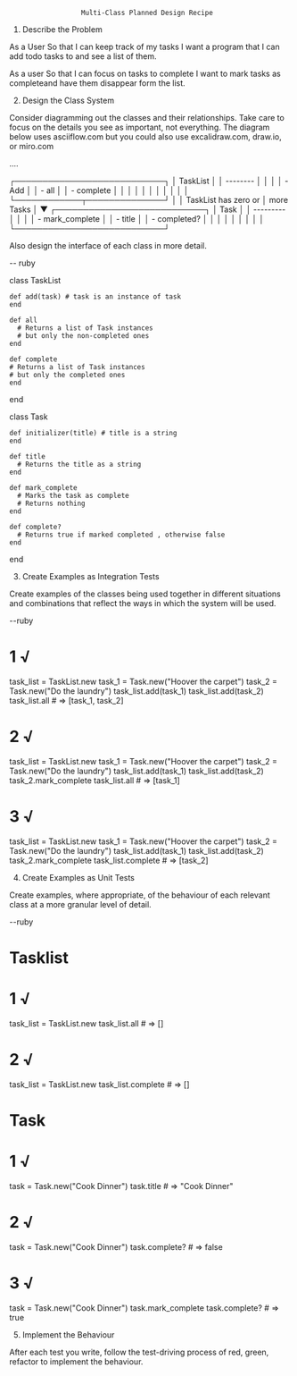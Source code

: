                       Multi-Class Planned Design Recipe

1. Describe the Problem

As a User 
So that I can keep track of my tasks
I want a program that I can add todo tasks to and see a list of them.

As a user
So that I can focus on tasks to complete
I want to mark tasks as completeand have them disappear form the list.

2. Design the Class System

Consider diagramming out the classes and their relationships. Take care to focus on the details you see as important, not everything. The diagram below uses asciiflow.com but you could also use excalidraw.com, draw.io, or miro.com

....

┌───────────────────────────┐
│ TaskList                  │
│ --------                  │
│                           │
│ - Add                     │
│ - all                     │
│ - complete                │
│                           │
│                           │
│                           │
│                           │
│                           │
└────────────┬──────────────┘
             │
             │ TaskList has zero or
             │ more Tasks
             │
             ▼
┌───────────────────────────┐
│    Task                   │
│ ---------                 │
│                           │
│ - mark_complete           │
│ - title                   │
│ - completed?              │
│                           │
│                           │
│                           │
│                           │
└───────────────────────────┘

Also design the interface of each class in more detail.

-- ruby

class TaskList

    def add(task) # task is an instance of task
    end

    def all
      # Returns a list of Task instances
      # but only the non-completed ones
    end

    def complete
    # Returns a list of Task instances
    # but only the completed ones
    end
end

class Task

    def initializer(title) # title is a string
    end

    def title
      # Returns the title as a string
    end

    def mark_complete
      # Marks the task as complete
      # Returns nothing
    end

    def complete?
      # Returns true if marked completed , otherwise false
    end

end


3. Create Examples as Integration Tests

Create examples of the classes being used together in different situations and combinations that reflect the ways in which the system will be used.

--ruby

# 1 √

task_list = TaskList.new
task_1 = Task.new("Hoover the carpet")
task_2 = Task.new("Do the laundry")
task_list.add(task_1)
task_list.add(task_2)
task_list.all # => [task_1, task_2]

# 2 √

task_list = TaskList.new
task_1 = Task.new("Hoover the carpet")
task_2 = Task.new("Do the laundry")
task_list.add(task_1)
task_list.add(task_2)
task_2.mark_complete
task_list.all # => [task_1]

# 3 √

task_list = TaskList.new
task_1 = Task.new("Hoover the carpet")
task_2 = Task.new("Do the laundry")
task_list.add(task_1)
task_list.add(task_2)
task_2.mark_complete
task_list.complete # => [task_2]




4. Create Examples as Unit Tests

Create examples, where appropriate, of the behaviour of each relevant class at a more granular level of detail.

--ruby

# Tasklist

# 1 √
task_list = TaskList.new
task_list.all # => []

# 2 √
task_list = TaskList.new
task_list.complete # => []

# Task

# 1 √
task = Task.new("Cook Dinner")
task.title  # => "Cook Dinner"

# 2 √
task = Task.new("Cook Dinner")
task.complete?  # => false

# 3 √
task = Task.new("Cook Dinner")
task.mark_complete
task.complete?  # => true


5. Implement the Behaviour

After each test you write, follow the test-driving process of red, green, refactor to implement the behaviour.

